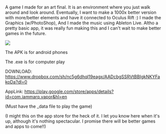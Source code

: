 A game I made for an art final. It is an environment where you just walk around and look around. Eventually, I want to make a 1000x better version with more/better elements and have it connected to Oculus Rift :) I made the Graphics (w/PhotoShop), And I made the music using Ableton Live. Altho a pretty basic app, it was really fun making this and I can't wait to make better games in the future.


![](http://imgur.com/rEMsOHX.gif)

The APK is for android phones

The .exe is for computer play

DOWNLOAD: https://www.dropbox.com/sh/nc5g6dhql19eagx/AADcbgSSRVtBBIgkNKYFakoDa?dl=0


AppLink: https://play.google.com/store/apps/details?id=com.iammarq.vapor&hl=en



(Must have the _data file to play the game)

(I might this on the app store for the heck of it. I let you know here when it's up, although it's nothing spectacular. I promise there will be better games and apps to come!!)
